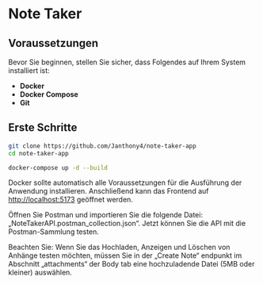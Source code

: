 # Note Taker

## Voraussetzungen

Bevor Sie beginnen, stellen Sie sicher, dass Folgendes auf Ihrem System installiert ist:
- **Docker** 
- **Docker Compose** 
- **Git** 

## Erste Schritte

```bash
git clone https://github.com/Janthony4/note-taker-app
cd note-taker-app

docker-compose up -d --build

```
Docker sollte automatisch alle Voraussetzungen für die Ausführung der Anwendung installieren. Anschließend kann das Frontend auf [http://localhost:5173](http://localhost:5173/) geöffnet werden.

Öffnen Sie Postman und importieren Sie die folgende Datei: „NoteTakerAPI.postman_collection.json“.
Jetzt können Sie die API mit die Postman-Sammlung testen. 

Beachten Sie: Wenn Sie das Hochladen, Anzeigen und Löschen von Anhänge testen möchten, müssen Sie in der „Create Note“ endpunkt im Abschnitt „attachments“ der Body tab eine hochzuladende Datei (5MB oder kleiner) auswählen.

